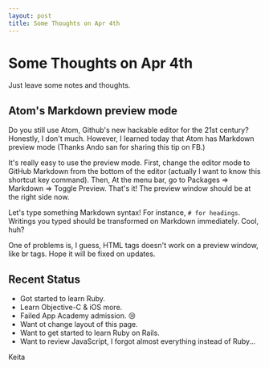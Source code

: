 ```yaml
---
layout: post
title: Some Thoughts on Apr 4th
---
```


# Some Thoughts on Apr 4th

Just leave some notes and thoughts.

## Atom's Markdown preview mode

Do you still use Atom, Github's new hackable editor for the 21st century? Honestly, I don't much. However, I learned today that Atom has Markdown preview mode (Thanks Ando san for sharing this tip on FB.)

It's really easy to use the preview mode.
First, change the editor mode to GitHub Markdown from the bottom of the editor (actually I want to know this shortcut key command). Then, At the menu bar, go to Packages => Markdown => Toggle Preview. That's it! The preview window should be at the right side now.

Let's type something Markdown syntax! For instance, ```# for headings```. Writings you typed should be transformed on Markdown immediately. Cool, huh?

One of problems is, I guess, HTML tags doesn't work on a preview window, like br tags. Hope it will be fixed on updates.

## Recent Status

* Got started to learn Ruby.
* Learn Objective-C & iOS more.
* Failed App Academy admission. :cry:
* Want ot change layout of this page.
* Want to get started to learn Ruby on Rails.
* Want to review JavaScript, I forgot almost everything instead of Ruby...

Keita
